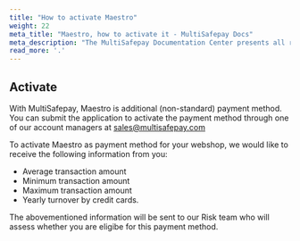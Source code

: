 ```yaml
---
title: "How to activate Maestro"
weight: 22
meta_title: "Maestro, how to activate it - MultiSafepay Docs"
meta_description: "The MultiSafepay Documentation Center presents all relevant information about our Plugins and API. You can also find support pages for Payment Methods, Tools and General Questions as well as the contact details of our Support and Integration Teams."
read_more: '.'
---
```

## Activate

With MultiSafepay, Maestro is additional (non-standard) payment method. You can submit the application to activate the payment method through one of our account managers at <sales@multisafepay.com>

To activate Maestro as payment method for your webshop, we would like to receive the following information from you:

* Average transaction amount
* Minimum transaction amount
* Maximum transaction amount
* Yearly turnover by credit cards.

The abovementioned information will be sent to our Risk team who will assess whether you are eligibe for this payment method.
